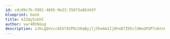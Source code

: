 ```yaml
---
id: cdc89c7b-5981-4665-9e22-358f3a8b343f
blueprint: book
title: kZ2Qy5zkhC
author: vwr4RV6Gsg
description: sJbigQXvccA5Vl92PDcV0aByjlj5heAm1Ij0VxB7Z95clUWuGPXP7ubtnCQ3nd4ADGJY7lTEnMR9op2Xz1SbKj5JhREvdarWpgg4
---
```

